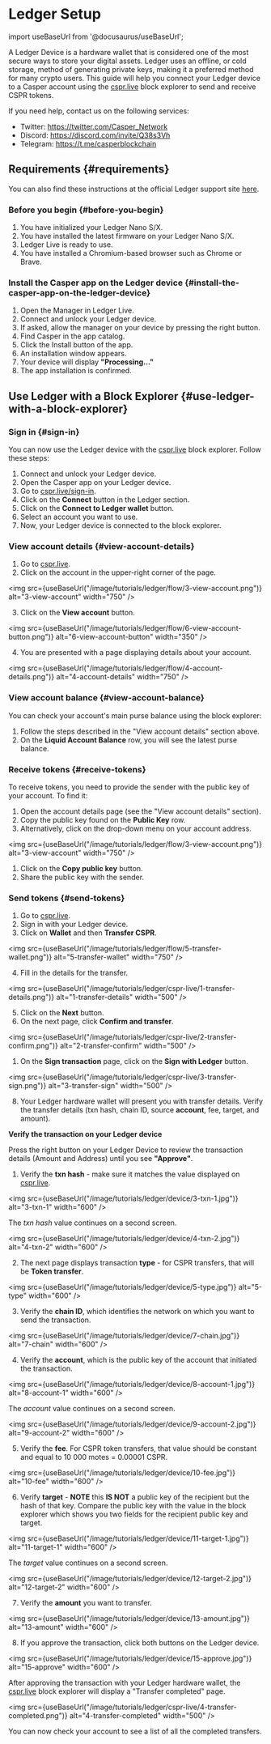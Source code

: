 # Ledger Setup

import useBaseUrl from '@docusaurus/useBaseUrl';

A Ledger Device is a hardware wallet that is considered one of the most secure ways to store your digital assets. Ledger uses an offline, or cold storage, method of generating private keys, making it a preferred method for many crypto users. This guide will help you connect your Ledger device to a Casper account using the [cspr.live](https://cspr.live/) block explorer to send and receive CSPR tokens.

If you need help, contact us on the following services:

-   Twitter: <https://twitter.com/Casper_Network>
-   Discord: <https://discord.com/invite/Q38s3Vh>
-   Telegram: <https://t.me/casperblockchain>

## Requirements {#requirements}

You can also find these instructions at the official Ledger support site [here](https://support.ledger.com/hc/en-us/articles/4416379141009-Casper-CSPR-?docs=true).

### Before you begin {#before-you-begin}

1.  You have initialized your Ledger Nano S/X.
2.  You have installed the latest firmware on your Ledger Nano S/X.
3.  Ledger Live is ready to use.
4.  You have installed a Chromium-based browser such as Chrome or Brave.

### Install the Casper app on the Ledger device {#install-the-casper-app-on-the-ledger-device}

1.  Open the Manager in Ledger Live.
2.  Connect and unlock your Ledger device.
3.  If asked, allow the manager on your device by pressing the right button.
4.  Find Casper in the app catalog.
5.  Click the Install button of the app.
6.  An installation window appears.
7.  Your device will display **"Processing..."**
8.  The app installation is confirmed.

## Use Ledger with a Block Explorer {#use-ledger-with-a-block-explorer}

### Sign in {#sign-in}

You can now use the Ledger device with the [cspr.live](https://cspr.live/) block explorer. Follow these steps:

1.  Connect and unlock your Ledger device.
2.  Open the Casper app on your Ledger device.
3.  Go to [cspr.live/sign-in](https://cspr.live/sign-in).
4.  Click on the **Connect** button in the Ledger section.
5.  Click on the **Connect to Ledger wallet** button.
6.  Select an account you want to use.
7.  Now, your Ledger device is connected to the block explorer.

### View account details {#view-account-details}

1.  Go to [cspr.live](https://cspr.live).
2.  Click on the account in the upper-right corner of the page.

<img src={useBaseUrl("/image/tutorials/ledger/flow/3-view-account.png")} alt="3-view-account" width="750" />

3.  Click on the **View account** button.

<img src={useBaseUrl("/image/tutorials/ledger/flow/6-view-account-button.png")} alt="6-view-account-button" width="350" />

4.  You are presented with a page displaying details about your account.

<img src={useBaseUrl("/image/tutorials/ledger/flow/4-account-details.png")} alt="4-account-details" width="750" />

### View account balance {#view-account-balance}

You can check your account's main purse balance using the block explorer:

1.  Follow the steps described in the "View account details" section above.
2.  On the **Liquid Account Balance** row, you will see the latest purse balance.

### Receive tokens {#receive-tokens}

To receive tokens, you need to provide the sender with the public key of your account. To find it:

1.  Open the account details page (see the "View account details" section).
2.  Copy the public key found on the **Public Key** row.
3.  Alternatively, click on the drop-down menu on your account address.

<img src={useBaseUrl("/image/tutorials/ledger/flow/3-view-account.png")} alt="3-view-account" width="750" />

1.  Click on the **Copy public key** button.
2.  Share the public key with the sender.

### Send tokens {#send-tokens}

1.  Go to [cspr.live](https://cspr.live).
2.  Sign in with your Ledger device.
3.  Click on **Wallet** and then **Transfer CSPR**.

<img src={useBaseUrl("/image/tutorials/ledger/flow/5-transfer-wallet.png")} alt="5-transfer-wallet" width="750" />

4.  Fill in the details for the transfer.

<img src={useBaseUrl("/image/tutorials/ledger/cspr-live/1-transfer-details.png")} alt="1-transfer-details" width="500" />

5.  Click on the **Next** button.
6.  On the next page, click **Confirm and transfer**.

<img src={useBaseUrl("/image/tutorials/ledger/cspr-live/2-transfer-confirm.png")} alt="2-transfer-confirm" width="500" />

1.  On the **Sign transaction** page, click on the **Sign with Ledger** button.

<img src={useBaseUrl("/image/tutorials/ledger/cspr-live/3-transfer-sign.png")} alt="3-transfer-sign" width="500" />

8.  Your Ledger hardware wallet will present you with transfer details. Verify the transfer details (txn hash, chain ID, source **account**, fee, target, and amount).

**Verify the transaction on your Ledger device**

Press the right button on your Ledger Device to review the transaction details (Amount and Address) until you see **"Approve"**.

1.  Verify the **txn hash** - make sure it matches the value displayed on [cspr.live](https://cspr.live).

<img src={useBaseUrl("/image/tutorials/ledger/device/3-txn-1.jpg")} alt="3-txn-1" width="600" />

The _txn hash_ value continues on a second screen.

<img src={useBaseUrl("/image/tutorials/ledger/device/4-txn-2.jpg")} alt="4-txn-2" width="600" />

2.  The next page displays transaction **type** - for CSPR transfers, that will be **Token transfer**.

<img src={useBaseUrl("/image/tutorials/ledger/device/5-type.jpg")} alt="5-type" width="600" />

3.  Verify the **chain ID**, which identifies the network on which you want to send the transaction.

<img src={useBaseUrl("/image/tutorials/ledger/device/7-chain.jpg")} alt="7-chain" width="600" />

4.  Verify the **account**, which is the public key of the account that initiated the transaction.

<img src={useBaseUrl("/image/tutorials/ledger/device/8-account-1.jpg")} alt="8-account-1" width="600" />

The _account_ value continues on a second screen.

<img src={useBaseUrl("/image/tutorials/ledger/device/9-account-2.jpg")} alt="9-account-2" width="600" />

5.  Verify the **fee**. For CSPR token transfers, that value should be constant and equal to 10 000 motes = 0.00001 CSPR.

<img src={useBaseUrl("/image/tutorials/ledger/device/10-fee.jpg")} alt="10-fee" width="600" />

6.  Verify **target** - **NOTE** this **IS NOT** a public key of the recipient but the hash of that key. Compare the public key with the value in the block explorer which shows you two fields for the recipient public key and target.

<img src={useBaseUrl("/image/tutorials/ledger/device/11-target-1.jpg")} alt="11-target-1" width="600" />

The _target_ value continues on a second screen.

<img src={useBaseUrl("/image/tutorials/ledger/device/12-target-2.jpg")} alt="12-target-2" width="600" />

7.  Verify the **amount** you want to transfer.

<img src={useBaseUrl("/image/tutorials/ledger/device/13-amount.jpg")} alt="13-amount" width="600" />

8.  If you approve the transaction, click both buttons on the Ledger device.

<img src={useBaseUrl("/image/tutorials/ledger/device/15-approve.jpg")} alt="15-approve" width="600" />

After approving the transaction with your Ledger hardware wallet, the [cspr.live](https://cspr.live) block explorer will display a "Transfer completed" page.

<img src={useBaseUrl("/image/tutorials/ledger/cspr-live/4-transfer-completed.png")} alt="4-transfer-completed" width="500" />

You can now check your account to see a list of all the completed transfers.

